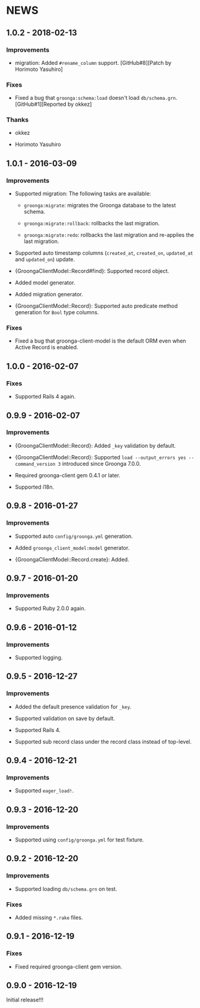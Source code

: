 # NEWS

## 1.0.2 - 2018-02-13

### Improvements

  * migration: Added `#rename_column` support.
    [GitHub#8][Patch by Horimoto Yasuhiro]

### Fixes

  * Fixed a bug that `groonga:schema:load` doesn't load
    `db/schema.grn`. [GitHub#1][Reported by okkez]

### Thanks

  * okkez

  * Horimoto Yasuhiro

## 1.0.1 - 2016-03-09

### Improvements

  * Supported migration: The following tasks are available:

    * `groonga:migrate`: migrates the Groonga database to the latest schema.

    * `groonga:migrate:rollback`: rollbacks the last migration.

    * `groonga:migrate:redo`: rollbacks the last migration and
      re-applies the last migration.

  * Supported auto timestamp columns (`created_at`, `created_on`,
    `updated_at` and `updated_on`) update.

  * {GroongaClientModel::Record#find}: Supported record object.

  * Added model generator.

  * Added migration generator.

  * {GroongaClientModel::Record}: Supported auto predicate method
    generation for `Bool` type columns.

### Fixes

  * Fixed a bug that groonga-client-model is the default ORM even when
    Active Record is enabled.

## 1.0.0 - 2016-02-07

### Fixes

  * Supported Rails 4 again.

## 0.9.9 - 2016-02-07

### Improvements

  * {GroongaClientModel::Record}: Added `_key` validation by default.

  * {GroongaClientModel::Record}: Supported `load --output_errors yes
    --command_version 3` introduced since Groonga 7.0.0.

  * Required groonga-client gem 0.4.1 or later.

  * Supported i18n.

## 0.9.8 - 2016-01-27

### Improvements

  * Supported auto `config/groonga.yml` generation.

  * Added `groonga_client_model:model` generator.

  * {GroongaClientModel::Record.create}: Added.

## 0.9.7 - 2016-01-20

### Improvements

  * Supported Ruby 2.0.0 again.

## 0.9.6 - 2016-01-12

### Improvements

  * Supported logging.

## 0.9.5 - 2016-12-27

### Improvements

  * Added the default presence validation for `_key`.

  * Supported validation on save by default.

  * Supported Rails 4.

  * Supported sub record class under the record class instead of
    top-level.

## 0.9.4 - 2016-12-21

### Improvements

  * Supported `eager_load!`.

## 0.9.3 - 2016-12-20

### Improvements

  * Supported using `config/groonga.yml` for test fixture.

## 0.9.2 - 2016-12-20

### Improvements

  * Supported loading `db/schema.grn` on test.

### Fixes

  * Added missing `*.rake` files.

## 0.9.1 - 2016-12-19

### Fixes

  * Fixed required groonga-client gem version.

## 0.9.0 - 2016-12-19

Initial release!!!

